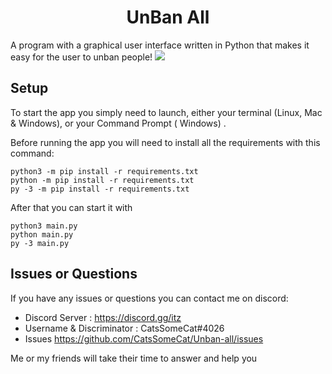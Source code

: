 <h1 align="center">UnBan All</h1>
A program with a graphical user interface written in Python that makes it easy for the user to unban people!
<img src="https://cdn.discordapp.com/attachments/617018815771050020/1079388356665938010/image.png">

## Setup

To start the app you simply need to launch, either your terminal (Linux, Mac & Windows), or your Command Prompt (
Windows)
.

Before running the app you will need to install all the requirements with this command:

```
python3 -m pip install -r requirements.txt
python -m pip install -r requirements.txt
py -3 -m pip install -r requirements.txt
```

After that you can start it with

```
python3 main.py
python main.py
py -3 main.py
```

## Issues or Questions

If you have any issues or questions you can contact me on discord:

* Discord Server : https://discord.gg/itz
* Username & Discriminator : CatsSomeCat#4026
* Issues https://github.com/CatsSomeCat/Unban-all/issues

Me or my friends will take their time to answer and help you
